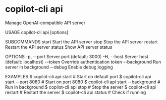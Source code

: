 # copilot-cli api

Manage OpenAI-compatible API server

USAGE
  copilot-cli api <subcommand> [options]

SUBCOMMANDS
  start           Start the API server
  stop            Stop the API server
  restart         Restart the API server
  status          Show API server status

OPTIONS
  -p, --port      Server port (default: 3000)
  -H, --host      Server host (default: localhost)
  --token         Override authentication token
  --background    Run server in background
  --debug         Enable debug logging

EXAMPLES
  $ copilot-cli api start                    # Start on default port
  $ copilot-cli api start --port 8080        # Start on port 8080
  $ copilot-cli api start --background       # Run in background
  $ copilot-cli api stop                     # Stop the server
  $ copilot-cli api restart                  # Restart the server
  $ copilot-cli api status                   # Check if running